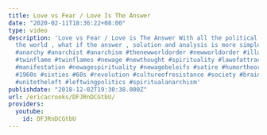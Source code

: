 ```yaml
---
title: Love vs Fear / Love Is The Answer
date: "2020-02-11T18:36:22+08:00"
type: video
description: 'Love vs Fear / Love is The Answer With all the political problems in
  the world , what if the answer , solution and analysis is more simple than we think.
  #anarchy #anarchist #anarchism #thenewworldorder #newworldorder #illuminati #anarchist
  #twinflame #twinflames #newage #newthought #spirituality #lawofattraction #manifest
  #manifestation #newagespirituality #newagebeleifs #satire #humortheory #socialrevolution
  #1960s #sixties #60s #revolution #cultureofresistance #society #brainwashing #spiritualanarchist
  #unitetheleft #leftwingpolitics #spiritualanarchism'
publishdate: "2018-12-02T19:30:38.000Z"
url: /ericacrooks/DFJRnDCGtbU/
providers:
  youtube:
    id: DFJRnDCGtbU
---
```


